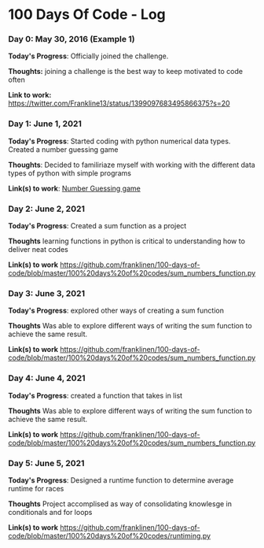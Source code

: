 # 100 Days Of Code - Log

### Day 0: May 30, 2016 (Example 1)

**Today's Progress**: Officially joined the challenge.

**Thoughts:** joining a challenge is the best way to keep motivated to code often

**Link to work:** https://twitter.com/Frankline13/status/1399097683495866375?s=20

### Day 1: June 1, 2021 

**Today's Progress**: Started coding with python numerical data types. Created a number guessing game

**Thoughts**: Decided to familiriaze myself with working with the different data types of python with simple programs

**Link(s) to work**: [Number Guessing game](https://github.com/franklinen/100-days-of-code/blob/master/100%20days%20of%20codes/No_Guessing_game.py)


### Day 2: June 2, 2021

**Today's Progress**: Created a sum function as a project

**Thoughts** learning functions in python is critical to understanding how to deliver neat codes

**Link(s) to work**  https://github.com/franklinen/100-days-of-code/blob/master/100%20days%20of%20codes/sum_numbers_function.py


### Day 3: June 3, 2021

**Today's Progress**: explored other ways of creating a sum function

**Thoughts**  Was able to explore different ways of writing the sum function to achieve the same result.

**Link(s) to work**  https://github.com/franklinen/100-days-of-code/blob/master/100%20days%20of%20codes/sum_numbers_function.py


### Day 4: June 4, 2021

**Today's Progress**: created a function that takes in list

**Thoughts**  Was able to explore different ways of writing the sum function to achieve the same result.

**Link(s) to work**  https://github.com/franklinen/100-days-of-code/blob/master/100%20days%20of%20codes/sum_numbers_function.py



### Day 5: June 5, 2021

**Today's Progress**: Designed a runtime function to determine average runtime for races

**Thoughts**  Project accomplised as way of consolidating knowlesge in conditionals and for loops

**Link(s) to work**  https://github.com/franklinen/100-days-of-code/blob/master/100%20days%20of%20codes/runtiming.py